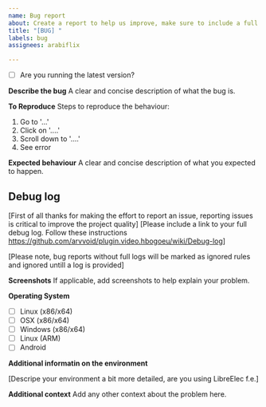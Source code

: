 ```yaml
---
name: Bug report
about: Create a report to help us improve, make sure to include a full debug log. 
title: "[BUG] "
labels: bug
assignees: arabiflix

---
```


* [ ] Are you running the latest version?

**Describe the bug**
A clear and concise description of what the bug is.

**To Reproduce**
Steps to reproduce the behaviour:
1. Go to '...'
2. Click on '....'
3. Scroll down to '....'
4. See error

**Expected behaviour**
A clear and concise description of what you expected to happen.

## Debug log

[First of all thanks for making the effort to report an issue, reporting issues is critical to improve the project quality]
[Please include a link to your full debug log. Follow these instructions https://github.com/arvvoid/plugin.video.hbogoeu/wiki/Debug-log]

[Please note, bug reports without full logs will be marked as ignored rules and ignored untill a log is provided]

**Screenshots**
If applicable, add screenshots to help explain your problem.

**Operating System**

* [ ] Linux (x86/x64)
* [ ] OSX (x86/x64)
* [ ] Windows (x86/x64)
* [ ] Linux (ARM)
* [ ] Android

**Additional informatin on the environment**

[Descripe your environment a bit more detailed, are you using LibreElec f.e.]

**Additional context**
Add any other context about the problem here.
